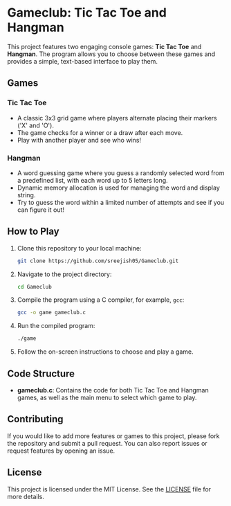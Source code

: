 # Gameclub: Tic Tac Toe and Hangman

This project features two engaging console games: **Tic Tac Toe** and **Hangman**. The program allows you to choose between these games and provides a simple, text-based interface to play them.

## Games

### Tic Tac Toe
- A classic 3x3 grid game where players alternate placing their markers ('X' and 'O').
- The game checks for a winner or a draw after each move.
- Play with another player and see who wins!

### Hangman
- A word guessing game where you guess a randomly selected word from a predefined list, with each word up to 5 letters long.
- Dynamic memory allocation is used for managing the word and display string.
- Try to guess the word within a limited number of attempts and see if you can figure it out!

## How to Play

1. Clone this repository to your local machine:

    ```bash
    git clone https://github.com/sreejish05/Gameclub.git
    ```

2. Navigate to the project directory:

    ```bash
    cd Gameclub
    ```

3. Compile the program using a C compiler, for example, `gcc`:

    ```bash
    gcc -o game gameclub.c
    ```

4. Run the compiled program:

    ```bash
    ./game
    ```

5. Follow the on-screen instructions to choose and play a game.

## Code Structure

- **gameclub.c**: Contains the code for both Tic Tac Toe and Hangman games, as well as the main menu to select which game to play.

## Contributing

If you would like to add more features or games to this project, please fork the repository and submit a pull request. You can also report issues or request features by opening an issue.

## License

This project is licensed under the MIT License. See the [LICENSE](LICENSE) file for more details.
